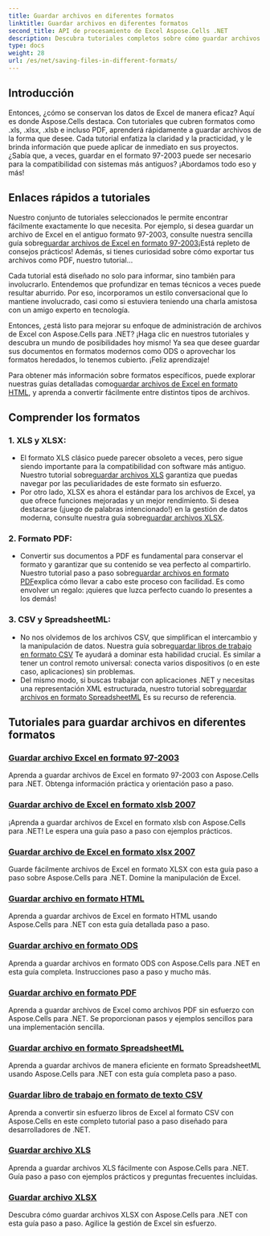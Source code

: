 ```yaml
---
title: Guardar archivos en diferentes formatos
linktitle: Guardar archivos en diferentes formatos
second_title: API de procesamiento de Excel Aspose.Cells .NET
description: Descubra tutoriales completos sobre cómo guardar archivos de Excel en varios formatos con Aspose.Cells para .NET. Mejore sus conocimientos de Excel.
type: docs
weight: 28
url: /es/net/saving-files-in-different-formats/
---
```

## Introducción

Entonces, ¿cómo se conservan los datos de Excel de manera eficaz? Aquí es donde Aspose.Cells destaca. Con tutoriales que cubren formatos como .xls, .xlsx, .xlsb e incluso PDF, aprenderá rápidamente a guardar archivos de la forma que desee. Cada tutorial enfatiza la claridad y la practicidad, y le brinda información que puede aplicar de inmediato en sus proyectos. ¿Sabía que, a veces, guardar en el formato 97-2003 puede ser necesario para la compatibilidad con sistemas más antiguos? ¡Abordamos todo eso y más!

## Enlaces rápidos a tutoriales
Nuestro conjunto de tutoriales seleccionados le permite encontrar fácilmente exactamente lo que necesita. Por ejemplo, si desea guardar un archivo de Excel en el antiguo formato 97-2003, consulte nuestra sencilla guía sobre[guardar archivos de Excel en formato 97-2003](./save-excel-file-in-97-2003-format/)¡Está repleto de consejos prácticos! Además, si tienes curiosidad sobre cómo exportar tus archivos como PDF, nuestro tutorial...

Cada tutorial está diseñado no solo para informar, sino también para involucrarlo. Entendemos que profundizar en temas técnicos a veces puede resultar aburrido. Por eso, incorporamos un estilo conversacional que lo mantiene involucrado, casi como si estuviera teniendo una charla amistosa con un amigo experto en tecnología.

Entonces, ¿está listo para mejorar su enfoque de administración de archivos de Excel con Aspose.Cells para .NET? ¡Haga clic en nuestros tutoriales y descubra un mundo de posibilidades hoy mismo! Ya sea que desee guardar sus documentos en formatos modernos como ODS o aprovechar los formatos heredados, lo tenemos cubierto. ¡Feliz aprendizaje! 

Para obtener más información sobre formatos específicos, puede explorar nuestras guías detalladas como[guardar archivos de Excel en formato HTML](./save-file-in-html-format/), y aprenda a convertir fácilmente entre distintos tipos de archivos.

## Comprender los formatos

### 1. XLS y XLSX: 
-  El formato XLS clásico puede parecer obsoleto a veces, pero sigue siendo importante para la compatibilidad con software más antiguo. Nuestro tutorial sobre[guardar archivos XLS](./save-xls-file/) garantiza que puedas navegar por las peculiaridades de este formato sin esfuerzo. 
-  Por otro lado, XLSX es ahora el estándar para los archivos de Excel, ya que ofrece funciones mejoradas y un mejor rendimiento. Si desea destacarse (¡juego de palabras intencionado!) en la gestión de datos moderna, consulte nuestra guía sobre[guardar archivos XLSX](./save-xlsx-file/).

### 2. Formato PDF:
-  Convertir sus documentos a PDF es fundamental para conservar el formato y garantizar que su contenido se vea perfecto al compartirlo. Nuestro tutorial paso a paso sobre[guardar archivos en formato PDF](./save-file-in-pdf-format/)explica cómo llevar a cabo este proceso con facilidad. Es como envolver un regalo: ¡quieres que luzca perfecto cuando lo presentes a los demás!

### 3. CSV y SpreadsheetML:
-  No nos olvidemos de los archivos CSV, que simplifican el intercambio y la manipulación de datos. Nuestra guía sobre[guardar libros de trabajo en formato CSV](./save-workbook-to-text-csv-format/) Te ayudará a dominar esta habilidad crucial. Es similar a tener un control remoto universal: conecta varios dispositivos (o en este caso, aplicaciones) sin problemas.
-  Del mismo modo, si buscas trabajar con aplicaciones .NET y necesitas una representación XML estructurada, nuestro tutorial sobre[guardar archivos en formato SpreadsheetML](./save-file-in-spreadsheetml-format/) Es su recurso de referencia.

## Tutoriales para guardar archivos en diferentes formatos
### [Guardar archivo Excel en formato 97-2003](./save-excel-file-in-97-2003-format/)
Aprenda a guardar archivos de Excel en formato 97-2003 con Aspose.Cells para .NET. Obtenga información práctica y orientación paso a paso.
### [Guardar archivo de Excel en formato xlsb 2007](./save-excel-file-in-2007-xlsb-format/)
¡Aprenda a guardar archivos de Excel en formato xlsb con Aspose.Cells para .NET! Le espera una guía paso a paso con ejemplos prácticos.
### [Guardar archivo de Excel en formato xlsx 2007](./save-excel-file-in-2007-xlsx-format/)
Guarde fácilmente archivos de Excel en formato XLSX con esta guía paso a paso sobre Aspose.Cells para .NET. Domine la manipulación de Excel.
### [Guardar archivo en formato HTML](./save-file-in-html-format/)
Aprenda a guardar archivos de Excel en formato HTML usando Aspose.Cells para .NET con esta guía detallada paso a paso.
### [Guardar archivo en formato ODS](./save-file-in-ods-format/)
Aprenda a guardar archivos en formato ODS con Aspose.Cells para .NET en esta guía completa. Instrucciones paso a paso y mucho más.
### [Guardar archivo en formato PDF](./save-file-in-pdf-format/)
Aprenda a guardar archivos de Excel como archivos PDF sin esfuerzo con Aspose.Cells para .NET. Se proporcionan pasos y ejemplos sencillos para una implementación sencilla.
### [Guardar archivo en formato SpreadsheetML](./save-file-in-spreadsheetml-format/)
Aprenda a guardar archivos de manera eficiente en formato SpreadsheetML usando Aspose.Cells para .NET con esta guía completa paso a paso.
### [Guardar libro de trabajo en formato de texto CSV](./save-workbook-to-text-csv-format/)
Aprenda a convertir sin esfuerzo libros de Excel al formato CSV con Aspose.Cells en este completo tutorial paso a paso diseñado para desarrolladores de .NET.
### [Guardar archivo XLS](./save-xls-file/)
Aprenda a guardar archivos XLS fácilmente con Aspose.Cells para .NET. Guía paso a paso con ejemplos prácticos y preguntas frecuentes incluidas.
### [Guardar archivo XLSX](./save-xlsx-file/)
Descubra cómo guardar archivos XLSX con Aspose.Cells para .NET con esta guía paso a paso. Agilice la gestión de Excel sin esfuerzo.